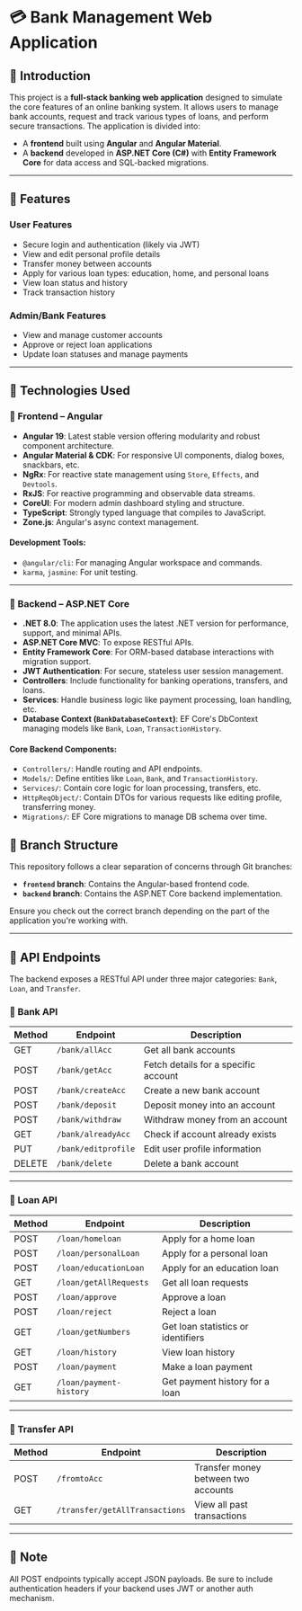 # 💳 Bank Management Web Application

## 📝 Introduction

This project is a **full-stack banking web application** designed to simulate the core features of an online banking system. It allows users to manage bank accounts, request and track various types of loans, and perform secure transactions. The application is divided into:

- A **frontend** built using **Angular** and **Angular Material**.
- A **backend** developed in **ASP.NET Core (C#)** with **Entity Framework Core** for data access and SQL-backed migrations.

---

## 🌟 Features

### User Features
- Secure login and authentication (likely via JWT)
- View and edit personal profile details
- Transfer money between accounts
- Apply for various loan types: education, home, and personal loans
- View loan status and history
- Track transaction history

### Admin/Bank Features
- View and manage customer accounts
- Approve or reject loan applications
- Update loan statuses and manage payments

---

## 🧰 Technologies Used

### 🔹 Frontend – Angular

- **Angular 19**: Latest stable version offering modularity and robust component architecture.
- **Angular Material & CDK**: For responsive UI components, dialog boxes, snackbars, etc.
- **NgRx**: For reactive state management using `Store`, `Effects`, and `Devtools`.
- **RxJS**: For reactive programming and observable data streams.
- **CoreUI**: For modern admin dashboard styling and structure.
- **TypeScript**: Strongly typed language that compiles to JavaScript.
- **Zone.js**: Angular's async context management.

#### Development Tools:
- `@angular/cli`: For managing Angular workspace and commands.
- `karma`, `jasmine`: For unit testing.

---

### 🔹 Backend – ASP.NET Core

- **.NET 8.0**: The application uses the latest .NET version for performance, support, and minimal APIs.
- **ASP.NET Core MVC**: To expose RESTful APIs.
- **Entity Framework Core**: For ORM-based database interactions with migration support.
- **JWT Authentication**: For secure, stateless user session management.
- **Controllers**: Include functionality for banking operations, transfers, and loans.
- **Services**: Handle business logic like payment processing, loan handling, etc.
- **Database Context (`BankDatabaseContext`)**: EF Core's DbContext managing models like `Bank`, `Loan`, `TransactionHistory`.

#### Core Backend Components:
- `Controllers/`: Handle routing and API endpoints.
- `Models/`: Define entities like `Loan`, `Bank`, and `TransactionHistory`.
- `Services/`: Contain core logic for loan processing, transfers, etc.
- `HttpReqObject/`: Contain DTOs for various requests like editing profile, transferring money.
- `Migrations/`: EF Core migrations to manage DB schema over time.

## 🌿 Branch Structure

This repository follows a clear separation of concerns through Git branches:

- **`frontend` branch**: Contains the Angular-based frontend code.
- **`backend` branch**: Contains the ASP.NET Core backend implementation.

Ensure you check out the correct branch depending on the part of the application you're working with.

---

## 📡 API Endpoints

The backend exposes a RESTful API under three major categories: `Bank`, `Loan`, and `Transfer`.

### 🏦 Bank API

| Method | Endpoint           | Description                        |
|--------|--------------------|------------------------------------|
| GET    | `/bank/allAcc`     | Get all bank accounts              |
| POST   | `/bank/getAcc`     | Fetch details for a specific account |
| POST   | `/bank/createAcc`  | Create a new bank account          |
| POST   | `/bank/deposit`    | Deposit money into an account      |
| POST   | `/bank/withdraw`   | Withdraw money from an account     |
| GET    | `/bank/alreadyAcc` | Check if account already exists    |
| PUT    | `/bank/editprofile`| Edit user profile information      |
| DELETE | `/bank/delete`     | Delete a bank account              |

---

### 🧾 Loan API

| Method | Endpoint                | Description                          |
|--------|-------------------------|--------------------------------------|
| POST   | `/loan/homeloan`        | Apply for a home loan                |
| POST   | `/loan/personalLoan`    | Apply for a personal loan            |
| POST   | `/loan/educationLoan`   | Apply for an education loan          |
| GET    | `/loan/getAllRequests`  | Get all loan requests                |
| POST   | `/loan/approve`         | Approve a loan                       |
| POST   | `/loan/reject`          | Reject a loan                        |
| GET    | `/loan/getNumbers`      | Get loan statistics or identifiers   |
| GET    | `/loan/history`         | View loan history                    |
| POST   | `/loan/payment`         | Make a loan payment                  |
| GET    | `/loan/payment-history` | Get payment history for a loan       |

---

### 🔄 Transfer API

| Method | Endpoint                   | Description                         |
|--------|----------------------------|-------------------------------------|
| POST   | `/fromtoAcc`               | Transfer money between two accounts |
| GET    | `/transfer/getAllTransactions` | View all past transactions      |

---

## 🔁 Note

All POST endpoints typically accept JSON payloads. Be sure to include authentication headers if your backend uses JWT or another auth mechanism.
